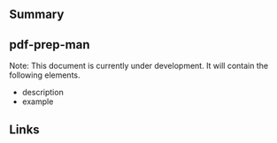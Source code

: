 ## Summary

## pdf-prep-man

Note: This document is currently under development. It will contain the following elements.

- description
- example

## Links

